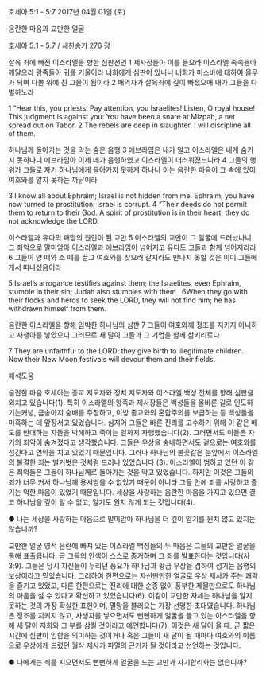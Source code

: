 호세아 5:1 - 5:7 
2017년 04월 01일 (토)

음란한 마음과 교만한 얼굴



호세아 5:1 - 5:7 / 새찬송가 276 장


살육 죄에 빠진 이스라엘을 향한 심판선언
1 제사장들아 이를 들으라 이스라엘 족속들아 깨달으라 왕족들아 귀를 기울이라 너희에게 심판이 있나니 너희가 미스바에 대하여 올무가 되며 다볼 위에 친 그물이 됨이라 2 패역자가 살육죄에 깊이 빠졌으매 내가 그들을 다 벌하노라

1 “Hear this, you priests! Pay attention, you Israelites! Listen, O royal house! This judgment is against you: You have been a snare at Mizpah, a net spread out on Tabor. 2 The rebels are deep in slaughter. I will discipline all of them.

하나님께 돌아가는 것을 막는 숨은 음행
3 에브라임은 내가 알고 이스라엘은 내게 숨기지 못하나니 에브라임아 이제 네가 음행하였고 이스라엘이 더러워졌느니라 4 그들의 행위가 그들로 자기 하나님에게 돌아가지 못하게 하나니 이는 음란한 마음이 그 속에 있어 여호와를 알지 못하는 까닭이라

3 I know all about Ephraim; Israel is not hidden from me. Ephraim, you have now turned to prostitution; Israel is corrupt. 4 “Their deeds do not permit them to return to their God. A spirit of prostitution is in their heart; they do not acknowledge the LORD.

이스라엘과 유다의 패망의 원인이 된 교만
5 이스라엘의 교만이 그 얼굴에 드러났나니 그 죄악으로 말미암아 이스라엘과 에브라임이 넘어지고 유다도 그들과 함께 넘어지리라 6 그들이 양 떼와 소 떼를 끌고 여호와를 찾으러 갈지라도 만나지 못할 것은 이미 그들에게서 떠나셨음이라 

5 Israel’s arrogance testifies against them; the Israelites, even Ephraim, stumble in their sin; Judah also stumbles with them . 6When they go with their flocks and herds to seek the LORD, they will not find him; he has withdrawn himself from them.

음란한 이스라엘을 향해 임박한 하나님의 심판
7 그들이 여호와께 정조를 지키지 아니하고 사생아를 낳았으니 그러므로 새 달이 그들과 그 기업을 함께 삼키리로다

7 They are unfaithful to the LORD; they give birth to illegitimate children. Now their New Moon festivals will devour them and their fields.

해석도움





음란한 마음
호세아는 종교 지도자와 정치 지도자와 이스라엘 백성 전체를 향해 심판을 외치고 있습니다(1). 특히 이스라엘의 왕족과 제사장들은 백성들을 올바른 길로 인도하기는커녕, 금송아지 숭배를 주창하고, 이방 종교와의 혼합주의를 보급하는 등 백성들을 미혹하는 데 앞장서고 있었습니다. 심지어 그들은 바른 진리를 고수하기 위해 이 같은 배도를 반대하는 자들을 박해하고 죽이는 일까지 자행했습니다(2). 그러면서도 이들은 자기의 죄악이 숨겨졌다고 생각했습니다. 그들은 우상을 숭배하면서도 겉으로는 여호와를 섬긴다고 연막을 치고 있었기 때문입니다. 그러나 하나님의 불꽃같은 눈앞에서 이스라엘의 불결한 죄는 벌거벗은 것처럼 드러나 있었습니다 (3). 이스라엘이 범하고 있던 이 같은 죄악들은 그들이 하나님께로 돌아가는 것을 막고 있었습니다. 하지만 이것은 그들의 죄가 너무 커서 하나님께 용서받을 수 없었기 때문이 아니라
그들 안에 죄를 사랑하고 즐기는 악한 마음이 있었기 때문입니다. 세상을 사랑하는 음란한 마음을 가지고 있으면 결코 하나님을 깊이 알 수 없고, 알기도 원치 않게 되는 것입니다(4).

● 나는 세상을 사랑하는 마음으로 말미암아 하나님을 더 깊이 알기를 원치 않고 있지는 않습니까?

교만한 얼굴
영적 음란에 빠져 있는 이스라엘 백성들의 두 마음은 그들의 교만한 얼굴을 통해 표출됩니다. 곧 그들의 안색이 스스로 증거하며 그 죄를 발표한다는 것입니다(사3:9). 그들은 당시 자신들이 누리던 풍요가 하나님과 황금 우상을 겸하여 섬기는 음행의 보상이라고 믿었습니다. 그리하여 한편으로는 자신만만한 얼굴로 우상 제사가 주는 쾌락을 즐기고 있었고, 다른 한편으로는 진리에 대한 순종 없이 풍부한 제물만으로도 하나님의 마음을 살 수 있다고 확신하고 있었습니다(6). 이같이 교만한 자세는 하나님을 알지 못하는 것의 가장 확실한 표현이며, 멸망을 불러오는 가장 선명한 초대였습니다. 하나님은 정조를 지키지 않고, 사생자를 낳으면서도 뻔뻔하게 얼굴을 들고 있는 이스라엘을 향해 새 달이 저희와 그 부를 삼킬 것이라고 예언합니다(7). 이것은 새 달이 올 때, 곧 짧은 시간에 심판이 임함을 의미하는 것이거나 혹은 그들이 새 달이 될 때마다 여호와의 이름으로 우상에게 드렸던 월삭 제사가 파멸의 근거가 될 것이라고 선언하는 것입니다.

● 나에게는 죄를 지으면서도 뻔뻔하게 얼굴을 드는 교만과 자기합리화는 없습니까?